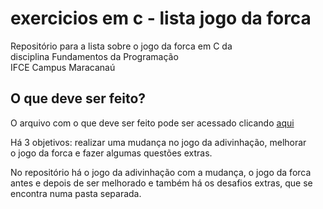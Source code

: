 # exercicios em c - lista jogo da forca
Repositório para a lista sobre o jogo da forca em C da<br>
disciplina Fundamentos da Programação<br>
IFCE Campus Maracanaú

## O que deve ser feito?
O arquivo com o que deve ser feito pode ser acessado clicando [aqui](https://github.com/jhonnycs/exercicios-em-c-lista4/blob/main/Forca%207%20-%20Exerc%C3%ADcios_22.2.pdf)

Há 3 objetivos: realizar uma mudança no jogo da adivinhação, melhorar<br>
o jogo da forca e fazer algumas questões extras.

No repositório há o jogo da adivinhação com a mudança, o jogo da forca<br>
antes e depois de ser melhorado e também há os desafios extras, que se<br>
encontra numa pasta separada.
